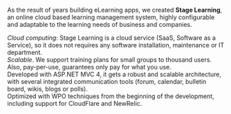 As the result of years building eLearning apps, we created **Stage Learning**, an online cloud based learning management system, highly configurable and adaptable to the learning needs of business and companies.
   
*Cloud computing*: Stage Learning is a cloud service (<span class="text-warning">SaaS</span>, Software as a Service), so it does not requires any software installation, maintenance or IT department.  
*Scalable*. We support training plans for small groups to thousand users. Also, <span class="text-warning">pay-per-use</span>, guarantees only pay for what you use.    
Developed with <span class="text-warning">ASP.NET MVC 4</span>, it gets a robust and scalable architecture, with several integrated communication tools (forum, calendar, bulletin board, wikis, blogs or polls).    
Optimized with <span class="text-warning">WPO</span> techniques from the beginning of the development, including support for <span class="text-warning">CloudFlare</span> and <span class="text-warning">NewRelic</span>.
